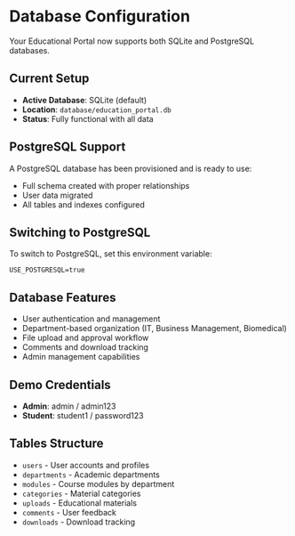 # Database Configuration

Your Educational Portal now supports both SQLite and PostgreSQL databases.

## Current Setup
- **Active Database**: SQLite (default)
- **Location**: `database/education_portal.db`
- **Status**: Fully functional with all data

## PostgreSQL Support
A PostgreSQL database has been provisioned and is ready to use:
- Full schema created with proper relationships
- User data migrated
- All tables and indexes configured

## Switching to PostgreSQL
To switch to PostgreSQL, set this environment variable:
```
USE_POSTGRESQL=true
```

## Database Features
- User authentication and management
- Department-based organization (IT, Business Management, Biomedical)
- File upload and approval workflow
- Comments and download tracking
- Admin management capabilities

## Demo Credentials
- **Admin**: admin / admin123
- **Student**: student1 / password123

## Tables Structure
- `users` - User accounts and profiles
- `departments` - Academic departments
- `modules` - Course modules by department
- `categories` - Material categories
- `uploads` - Educational materials
- `comments` - User feedback
- `downloads` - Download tracking